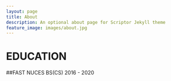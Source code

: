 ```yaml
---
layout: page
title: About 
description: An optional about page for Scriptor Jekyll theme
feature_image: images/about.jpg
---
```


# EDUCATION
##FAST NUCES
BS(CS) 
2016 - 2020
